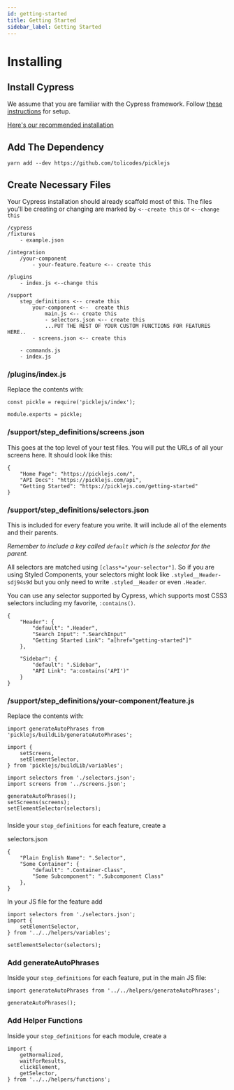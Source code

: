 ```yaml
---
id: getting-started
title: Getting Started
sidebar_label: Getting Started
---
```


# Installing
## Install Cypress
We assume that you are familiar with the Cypress framework. Follow [these instructions](https://docs.cypress.io/guides/getting-started/installing-cypress.html) for setup. 

[Here's our recommended installation](recommended-cypress-setup)

## Add The Dependency
```
yarn add --dev https://github.com/tolicodes/picklejs
```

## Create Necessary Files
Your Cypress installation should already scaffold most of this. The files you'll be creating or changing are marked by `<--create this` or `<--change this`


```
/cypress
/fixtures
    - example.json

/integration
    /your-component
        - your-feature.feature <-- create this

/plugins
    - index.js <--change this

/support
    step_definitions <-- create this
        your-component <--  create this
            main.js <-- create this
            - selectors.json <-- create this
            ...PUT THE REST OF YOUR CUSTOM FUNCTIONS FOR FEATURES HERE..
        - screens.json <-- create this

    - commands.js
    - index.js
```

### /plugins/index.js
Replace the contents with:
```
const pickle = require('picklejs/index');

module.exports = pickle; 
```

### /support/step_definitions/screens.json
This goes at the top level of your test files. You will put the URLs of all your screens here. It should look like this:

```
{
    "Home Page": "https://picklejs.com/",
    "API Docs": "https://picklejs.com/api",
    "Getting Started": "https://picklejs.com/getting-started"
}
```

### /support/step_definitions/selectors.json
This is included for every feature you write. It will include all of the elements and their parents. 

*Remember to include a key called `default` which is the selector for the parent.*

All selectors are matched using `[class*="your-selector"]`. So if you are using Styled Components, your selectors might look like `.styled__Header-sdj94s9d` but you only need to write `.styled__Header` or even `.Header`. 

You can use any selector supported by Cypress, which supports most CSS3 selectors including my favorite, `:contains()`.

```
{
    "Header": {
        "default": ".Header",
        "Search Input": ".SearchInput"
        "Getting Started Link": "a[href="getting-started"]"
    },

    "Sidebar": {
        "default": ".Sidebar",
        "API Link": "a:contains('API')"
    }
}
```

### /support/step_definitions/your-component/feature.js
Replace the contents with:

```
import generateAutoPhrases from 'picklejs/buildLib/generateAutoPhrases';

import {
    setScreens,
    setElementSelector,
} from 'picklejs/buildLib/variables';

import selectors from './selectors.json';
import screens from '../screens.json';

generateAutoPhrases();
setScreens(screens);
setElementSelector(selectors);
```

### 
Inside your `step_definitions` for each feature, create a

selectors.json
```
{
    "Plain English Name": ".Selector",
    "Some Container": {
        "default": ".Container-Class",
        "Some Subcomponent": ".Subcomponent Class"
    },
}
```

In your JS file for the feature add

```
import selectors from './selectors.json';
import {
    setElementSelector,
} from '../../helpers/variables';

setElementSelector(selectors);
```

### Add generateAutoPhrases
Inside your `step_definitions` for each feature, put in the main JS file:

```
import generateAutoPhrases from '../../helpers/generateAutoPhrases';

generateAutoPhrases();
```

### Add Helper Functions
Inside your `step_definitions` for each module, create a 
```
import {
    getNormalized,
    waitForResults,
    clickElement,
    getSelector,
} from '../../helpers/functions';
```